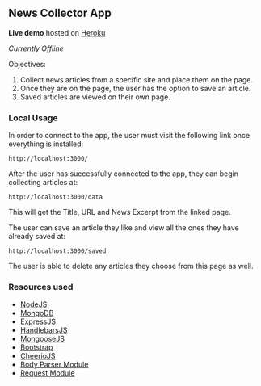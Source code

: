 ## News Collector App
**Live demo** hosted on [Heroku](https://www.heroku.com)

_Currently Offline_

Objectives:
1. Collect news articles from a specific site and place them on the page.
2. Once they are on the page, the user has the option to save an article.
3. Saved articles are viewed on their own page.

### Local Usage
In order to connect to the app, the user must visit the following link once everything is installed:
```
http://localhost:3000/
```
After the user has successfully connected to the app, they can begin collecting articles at:
```
http://localhost:3000/data
```
This will get the Title, URL and News Excerpt from the linked page.

The user can save an article they like and view all the ones they have already saved at:
```
http://localhost:3000/saved
```
The user is able to delete any articles they choose from this page as well.

### Resources used
* [NodeJS](https://nodejs.org/en/)
* [MongoDB](https://www.mongodb.com/)
* [ExpressJS](https://expressjs.com/)
* [HandlebarsJS](https://handlebarsjs.com/)
* [MongooseJS](https://mongoosejs.com/)
* [Bootstrap](https://getbootstrap.com/)
* [CheerioJS](https://github.com/cheeriojs/cheerio)
* [Body Parser Module](https://www.npmjs.com/package/body-parser)
* [Request Module](https://www.npmjs.com/package/request)